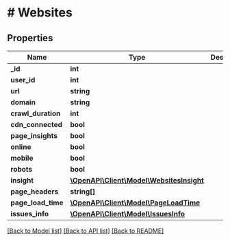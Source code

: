 # # Websites

## Properties

Name | Type | Description | Notes
------------ | ------------- | ------------- | -------------
**_id** | **int** |  | [optional]
**user_id** | **int** |  | [optional]
**url** | **string** |  | [optional]
**domain** | **string** |  | [optional]
**crawl_duration** | **int** |  | [optional]
**cdn_connected** | **bool** |  | [optional]
**page_insights** | **bool** |  | [optional]
**online** | **bool** |  | [optional]
**mobile** | **bool** |  | [optional]
**robots** | **bool** |  | [optional]
**insight** | [**\OpenAPI\Client\Model\WebsitesInsight**](WebsitesInsight.md) |  | [optional]
**page_headers** | **string[]** |  | [optional]
**page_load_time** | [**\OpenAPI\Client\Model\PageLoadTime**](PageLoadTime.md) |  | [optional]
**issues_info** | [**\OpenAPI\Client\Model\IssuesInfo**](IssuesInfo.md) |  | [optional]

[[Back to Model list]](../../README.md#models) [[Back to API list]](../../README.md#endpoints) [[Back to README]](../../README.md)
